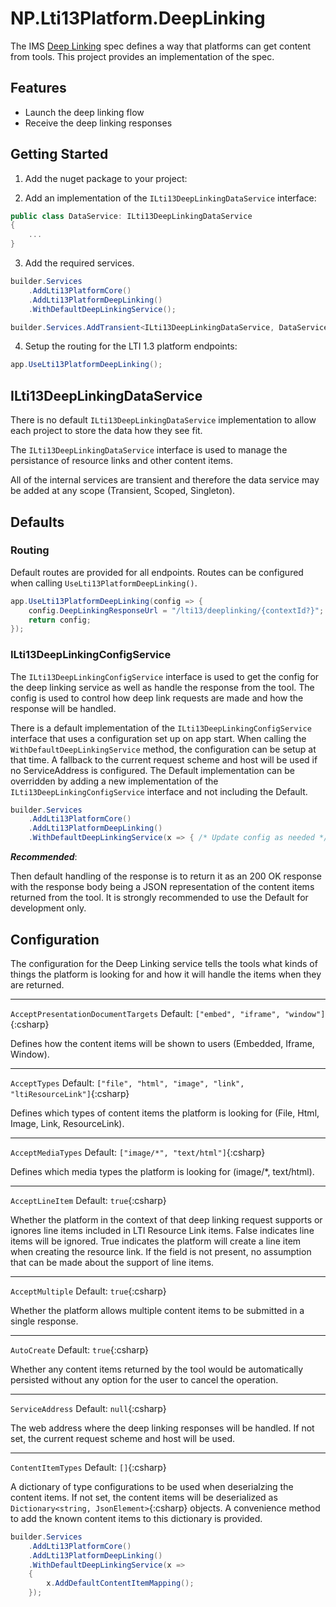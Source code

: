 ﻿# NP.Lti13Platform.DeepLinking

The IMS [Deep Linking](https://www.imsglobal.org/spec/lti-dl/v2p0) spec defines a way that platforms can get content from tools. This project provides an implementation of the spec.

## Features

- Launch the deep linking flow
- Receive the deep linking responses

## Getting Started

1. Add the nuget package to your project:

2. Add an implementation of the `ILti13DeepLinkingDataService` interface:

```csharp
public class DataService: ILti13DeepLinkingDataService
{
    ...
}
```

3. Add the required services.

```csharp
builder.Services
    .AddLti13PlatformCore()
    .AddLti13PlatformDeepLinking()
    .WithDefaultDeepLinkingService();

builder.Services.AddTransient<ILti13DeepLinkingDataService, DataService>();
```

4. Setup the routing for the LTI 1.3 platform endpoints:

```csharp
app.UseLti13PlatformDeepLinking();
```

## ILti13DeepLinkingDataService

There is no default `ILti13DeepLinkingDataService` implementation to allow each project to store the data how they see fit.

The `ILti13DeepLinkingDataService` interface is used to manage the persistance of resource links and other content items.

All of the internal services are transient and therefore the data service may be added at any scope (Transient, Scoped, Singleton).

## Defaults

### Routing

Default routes are provided for all endpoints. Routes can be configured when calling `UseLti13PlatformDeepLinking()`.

```csharp
app.UseLti13PlatformDeepLinking(config => {
    config.DeepLinkingResponseUrl = "/lti13/deeplinking/{contextId?}"; // {contextId?} is required
    return config;
});
```

### ILti13DeepLinkingConfigService

The `ILti13DeepLinkingConfigService` interface is used to get the config for the deep linking service as well as handle the response from the tool. The config is used to control how deep link requests are made and how the response will be handled.

There is a default implementation of the `ILti13DeepLinkingConfigService` interface that uses a configuration set up on app start. When calling the `WithDefaultDeepLinkingService` method, the configuration can be setup at that time. A fallback to the current request scheme and host will be used if no ServiceAddress is configured. The Default implementation can be overridden by adding a new implementation of the `ILti13DeepLinkingConfigService` interface and not including the Default.

```csharp
builder.Services
    .AddLti13PlatformCore()
    .AddLti13PlatformDeepLinking()
    .WithDefaultDeepLinkingService(x => { /* Update config as needed */ });
```

***Recommended***:

Then default handling of the response is to return it as an 200 OK response with the response body being a JSON representation of the content items returned from the tool. It is strongly recommended to use the Default for development only.

## Configuration

The configuration for the Deep Linking service tells the tools what kinds of things the platform is looking for and how it will handle the items when they are returned.

***

`AcceptPresentationDocumentTargets` Default: `["embed", "iframe", "window"]`{:csharp}

Defines how the content items will be shown to users (Embedded, Iframe, Window).

***

`AcceptTypes` Default: `["file", "html", "image", "link", "ltiResourceLink"]`{:csharp}

Defines which types of content items the platform is looking for (File, Html, Image, Link, ResourceLink).

***

`AcceptMediaTypes` Default: `["image/*", "text/html"]`{:csharp}

Defines which media types the platform is looking for (image/*, text/html).

***

`AcceptLineItem` Default: `true`{:csharp}

Whether the platform in the context of that deep linking request supports or ignores line items included in LTI Resource Link items. False indicates line items will be ignored. True indicates the platform will create a line item when creating the resource link. If the field is not present, no assumption that can be made about the support of line items.

***

`AcceptMultiple` Default: `true`{:csharp}

Whether the platform allows multiple content items to be submitted in a single response.

***

`AutoCreate` Default: `true`{:csharp}

Whether any content items returned by the tool would be automatically persisted without any option for the user to cancel the operation.

***

`ServiceAddress` Default: `null`{:csharp}

The web address where the deep linking responses will be handled. If not set, the current request scheme and host will be used.

***

`ContentItemTypes` Default: `[]`{:csharp}

A dictionary of type configurations to be used when deserialzing the content items. If not set, the content items will be deserialized as `Dictionary<string, JsonElement>`{:csharp} objects. A convenience method to add the known content items to this dictionary is provided.

```csharp
builder.Services
    .AddLti13PlatformCore()
    .AddLti13PlatformDeepLinking()
    .WithDefaultDeepLinkingService(x => 
    {
        x.AddDefaultContentItemMapping();
    });
```